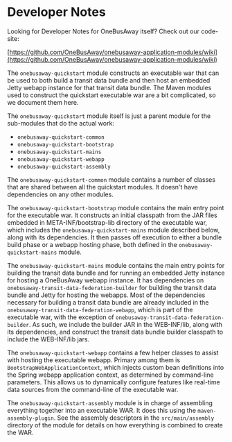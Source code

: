 # Developer Notes

Looking for Developer Notes for OneBusAway itself?  Check out our code-site:
  
[https://github.com/OneBusAway/onebusaway-application-modules/wiki](https://github.com/OneBusAway/onebusaway-application-modules/wiki)
  
The `onebusaway-quickstart` module constructs an executable war that can be used to both build a transit data
bundle and then host an embedded Jetty webapp instance for that transit data bundle.  The Maven modules used to
construct the quickstart executable war are a bit complicated, so we document them here.

The `onebusaway-quickstart` module itself is just a parent module for the sub-modules that do the actual work:
  
* `onebusaway-quickstart-common`
* `onebusaway-quickstart-bootstrap`
* `onebusaway-quickstart-mains`
* `onebusaway-quickstart-webapp`
* `onebusaway-quickstart-assembly`
    
The `onebusaway-quickstart-common` module contains a number of classes that are shared between all the quickstart
modules.  It doesn't have dependencies on any other modules.

The `onebusaway-quickstart-bootstrap` module contains the main entry point for the executable war.  It constructs
an initial classpath from the JAR files embedded in META-INF/bootstrap-lib directory of the executable war, which
includes the `onebusaway-quickstart-mains` module described below, along with its dependencies.  It then passes
off execution to either a bundle build phase or a webapp hosting phase, both defined in the
`onebusaway-quickstart-mains` module.

The `onebusaway-quickstart-mains` module contains the main entry points for building the transit data bundle and
for running an embedded Jetty instance for hosting a OneBusAway webapp instance.  It has dependencies on
`onebusaway-transit-data-federation-builder` for building the transit data bundle and Jetty for hosting the
webapps.  Most of the dependencies necessary for building a transit data bundle are already included in the
`onebusaway-transit-data-federation-webapp`, which is part of the executable war, with the exception of
`onebusaway-transit-data-federation-builder`.  As such, we include the builder JAR in the WEB-INF/lib, along
with its dependencies, and construct the transit data bundle builder classpath to include the WEB-INF/lib jars.

The `onebusaway-quickstart-webapp` contains a few helper classes to assist with hosting the executable webapp.
Primary among them is `BootstrapWebApplicationContext`, which injects custom bean definitions into the Spring
webapp application context, as determined by command-line parameters.  This allows us to dynamically configure features
like real-time data sources from the command-line of the executable war.

The `onebusaway-quickstart-assembly` module is in charge of assembling everything together into an executable
WAR.  It does this using the `maven-assembly-plugin`.  See the assembly descriptors in the `src/main/assembly`
directory of the module for details on how everything is combined to create the WAR.